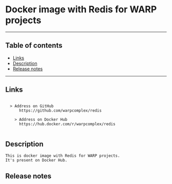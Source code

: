 # Docker image with Redis for WARP projects
---
## Table of contents

  - [Links](#link1)
  - [Description](#link2)
  - [Release notes](#link100)

---

## Links <a id="link1"></a>
```

  > Address on GitHub
      https://github.com/warpcomplex/redis

	> Address on Docker Hub
      https://hub.docker.com/r/warpcomplex/redis
			
```
## Description <a id="link2"></a>
```
This is docker image with Redis for WARP projects.
It's present on Docker Hub.

```
## Release notes <a id="link100"></a>
```


```
